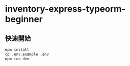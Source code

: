 # inventory-express-typeorm-beginner

## 快速開始
```bash
npm install
cp .env.example .env
npm run dev
```
